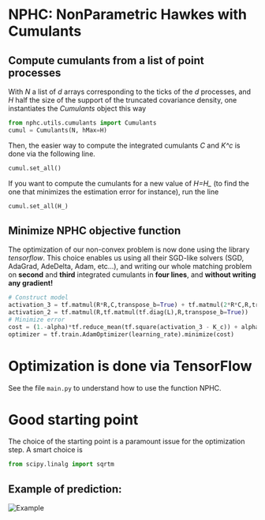 # NPHC: NonParametric Hawkes with Cumulants
## Compute cumulants from a list of point processes

With *N* a list of *d* arrays corresponding to the ticks of the *d* processes, and *H* half the size of the support of the truncated covariance density, one instantiates the *Cumulants* object this way
```python
from nphc.utils.cumulants import Cumulants
cumul = Cumulants(N, hMax=H)
```
Then, the easier way to compute the integrated cumulants *C* and *K^c* is done via the following line.
```python
cumul.set_all()
```
If you want to compute the cumulants for a new value of *H=H_* (to find the one that minimizes the estimation error for instance), run the line
```python
cumul.set_all(H_)
```

## Minimize NPHC objective function

The optimization of our non-convex problem is now done using the library *tensorflow*.
This choice enables us using all their SGD-like solvers (SGD, AdaGrad, AdeDelta, Adam, etc...), and writing our whole matching problem on **second** and **third** integrated cumulants in **four lines**, and **without writing any gradient!**
```python
# Construct model
activation_3 = tf.matmul(R*R,C,transpose_b=True) + tf.matmul(2*R*C,R,transpose_b=True) - tf.matmul(2*R*R,tf.matmul(tf.diag(L),R,transpose_b=True))
activation_2 = tf.matmul(R,tf.matmul(tf.diag(L),R,transpose_b=True))
# Minimize error
cost = (1.-alpha)*tf.reduce_mean(tf.square(activation_3 - K_c)) + alpha*tf.reduce_mean(tf.square(activation_2 - C))
optimizer = tf.train.AdamOptimizer(learning_rate).minimize(cost)
```

# Optimization is done via TensorFlow

See the file ```main.py``` to understand how to use the function NPHC.

# Good starting point

The choice of the starting point is a paramount issue for the optimization step. A smart choice is
```python
from scipy.linalg import sqrtm
```

## Example of prediction:

![Example](http://i.imgur.com/44M8qct.png?1)
